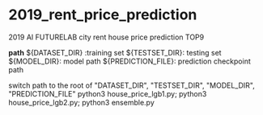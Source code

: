 # 2019_rent_price_prediction
2019 AI FUTURELAB city rent house price prediction TOP9

**path**
${DATASET_DIR} :training set
${TESTSET_DIR}: testing set
${MODEL_DIR}: model path
${PREDICTION_FILE}: prediction checkpoint path

switch path to the root of "DATASET_DIR", "TESTSET_DIR", "MODEL_DIR", "PREDICTION_FILE"
python3 house_price_lgb1.py; python3 house_price_lgb2.py; python3 ensemble.py
